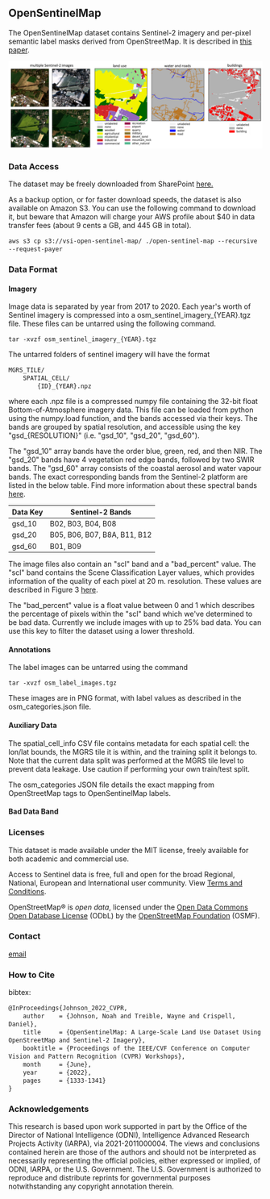 ## OpenSentinelMap

The OpenSentinelMap dataset contains Sentinel-2 imagery and per-pixel semantic label masks derived from OpenStreetMap. It is described in [this paper](https://openaccess.thecvf.com/content/CVPR2022W/EarthVision/papers/Johnson_OpenSentinelMap_A_Large-Scale_Land_Use_Dataset_Using_OpenStreetMap_and_Sentinel-2_CVPRW_2022_paper.pdf).

![this is an overview image](/img/dataset_teaser.png)

### Data Access

The dataset may be freely downloaded from SharePoint [here.](https://vsi.sharepoint.us/:f:/s/PublicShare/EnWfIp2gvi1As4tTZPzg1RcBYjtczFII9oWkU3MlbMDF9A)

As a backup option, or for faster download speeds, the dataset is also available on Amazon S3. You can use the following command to download it, but beware that Amazon will charge your AWS profile about $40 in data transfer fees (about 9 cents a GB, and 445 GB in total).

```
aws s3 cp s3://vsi-open-sentinel-map/ ./open-sentinel-map --recursive --request-payer
```

### Data Format

#### Imagery

Image data is separated by year from 2017 to 2020. Each year's worth of Sentinel imagery is compressed into a osm_sentinel_imagery_{YEAR}.tgz file. These files can be untarred using the following command.
```
tar -xvzf osm_sentinel_imagery_{YEAR}.tgz
```
The untarred folders of sentinel imagery will have the format
```
MGRS_TILE/
    SPATIAL_CELL/
        {ID}_{YEAR}.npz
```
where each .npz file is a compressed numpy file containing the 32-bit float Bottom-of-Atmosphere imagery data. This file can be loaded from python using the numpy.load function, and the bands accessed via their keys. The bands are grouped by spatial resolution, and accessible using the key "gsd_{RESOLUTION}" (i.e. "gsd_10", "gsd_20", "gsd_60").

The "gsd_10" array bands have the order blue, green, red, and then NIR. The "gsd_20" bands have 4 vegetation red edge bands, followed by two SWIR bands. The "gsd_60" array consists of the coastal aerosol and water vapour bands. The exact corresponding bands from the Sentinel-2 platform are listed in the below table. Find more information about these spectral bands [here](https://gisgeography.com/sentinel-2-bands-combinations/).

| Data Key | Sentinel-2 Bands |
| -------- | ---------------- |
| gsd_10   | B02, B03, B04, B08 |
| gsd_20   | B05, B06, B07, B8A, B11, B12 |
| gsd_60   | B01, B09 |

The image files also contain an "scl" band and a "bad_percent" value. The "scl" band contains the Scene Classification Layer values, which provides information of the quality of each pixel at 20 m. resolution. These values are described in Figure 3 [here](https://sentinels.copernicus.eu/web/sentinel/technical-guides/sentinel-2-msi/level-2a/algorithm).

The "bad_percent" value is a float value between 0 and 1 which describes the percentage of pixels within the "scl" band which we've determined to be bad data. Currently we include images with up to 25% bad data. You can use this key to filter the dataset using a lower threshold.

#### Annotations

The label images can be untarred using the command
```
tar -xvzf osm_label_images.tgz
```

These images are in PNG format, with label values as described in the osm_categories.json file.

#### Auxiliary Data

The spatial_cell_info CSV file contains metadata for each spatial cell: the lon/lat bounds, the MGRS tile it is within, and the training split it belongs to. Note that the current data split was performed at the MGRS tile level to prevent data leakage. Use caution if performing your own train/test split.

The osm_categories JSON file details the exact mapping from OpenStreetMap tags to OpenSentinelMap labels.

#### Bad Data Band

 

### Licenses

This dataset is made available under the MIT license, freely available for both academic and commercial use.

Access to Sentinel data is free, full and open for the broad Regional, National, European and International user community. View [Terms and Conditions](https://scihub.copernicus.eu/twiki/do/view/SciHubWebPortal/TermsConditions).

OpenStreetMap® is _open data_, licensed under the [Open Data Commons Open Database License](https://opendatacommons.org/licenses/odbl/) (ODbL) by the [OpenStreetMap Foundation](https://wiki.osmfoundation.org/wiki/Main_Page) (OSMF).

### Contact

[email](mailto:dan@visionsystemsinc.com)

### How to Cite

bibtex:
```
@InProceedings{Johnson_2022_CVPR,
    author    = {Johnson, Noah and Treible, Wayne and Crispell, Daniel},
    title     = {OpenSentinelMap: A Large-Scale Land Use Dataset Using OpenStreetMap and Sentinel-2 Imagery},
    booktitle = {Proceedings of the IEEE/CVF Conference on Computer Vision and Pattern Recognition (CVPR) Workshops},
    month     = {June},
    year      = {2022},
    pages     = {1333-1341}
}
```

### Acknowledgements

This research is based upon work supported in part by the Office of the Director of National Intelligence (ODNI), Intelligence Advanced  Research Projects Activity (IARPA), via 2021-2011000004. The views and conclusions contained herein are those of the authors and should not be interpreted as necessarily representing the official policies, either expressed or implied, of ODNI, IARPA, or the U.S. Government. The U.S. Government is authorized to reproduce and distribute reprints for governmental purposes notwithstanding any copyright annotation therein.
